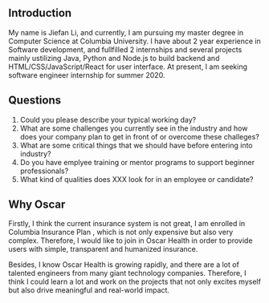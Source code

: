 ## Introduction
My name is Jiefan Li, and currently, I am pursuing my master degree in Computer Science at Columbia University. I have about 2 year experience in Software development, and fullfilled 2 internships and several projects mainly ustilizing Java, Python and Node.js to build backend and HTML/CSS/JavaScript/React for user interface. At present, I am seeking software engineer internship for summer 2020.



## Questions
1. Could you please describe your typical working day?
2. What are some challenges you currently see in the industry and how does your company plan to get in front of or overcome these challeges?
3. What are some critical things that we should have before entering into industry?
4. Do you have emplyee training or mentor programs to support beginner professionals?
5. What kind of qualities does XXX look for in an employee or candidate?

## Why Oscar
Firstly, I think the current insurance system is not great, I am enrolled in Columbia Insurance Plan
, which is not only expensive but also very complex. Therefore,
I would like to join in Oscar Health in order to 
provide users with simple, transparent and humanized insurance.

Besides, I know Oscar Health is growing rapidly,
and there are a lot of talented engineers from many
giant technology companies. Therefore, I think I could learn a lot and
work on the projects that not only excites myself but also drive meaningful and real-world impact.
